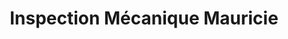 ---
title: "Inspection Mécanique Mauricie"
url: /shawinigan/inspection-mecanique-mauricie/
shop: car repair
---